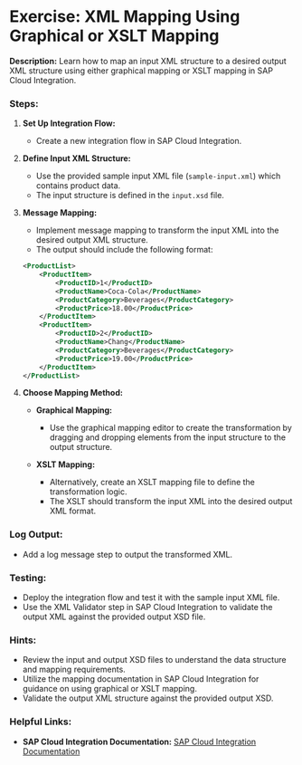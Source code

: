 # Exercise: XML Mapping Using Graphical or XSLT Mapping

**Description:**
Learn how to map an input XML structure to a desired output XML structure using either graphical mapping or XSLT mapping in SAP Cloud Integration.

### Steps:
1. **Set Up Integration Flow:**
    - Create a new integration flow in SAP Cloud Integration.

2. **Define Input XML Structure:**
    - Use the provided sample input XML file (`sample-input.xml`) which contains product data.
    - The input structure is defined in the `input.xsd` file.

3. **Message Mapping:**
    - Implement message mapping to transform the input XML into the desired output XML structure.
    - The output should include the following format:
   ```xml
   <ProductList>
       <ProductItem>
           <ProductID>1</ProductID>
           <ProductName>Coca-Cola</ProductName>
           <ProductCategory>Beverages</ProductCategory>
           <ProductPrice>18.00</ProductPrice>
       </ProductItem>
       <ProductItem>
           <ProductID>2</ProductID>
           <ProductName>Chang</ProductName>
           <ProductCategory>Beverages</ProductCategory>
           <ProductPrice>19.00</ProductPrice>
       </ProductItem>
   </ProductList>
   ```

4. **Choose Mapping Method:**

   - **Graphical Mapping:**
       - Use the graphical mapping editor to create the transformation by dragging and dropping elements from the input structure to the output structure.

   - **XSLT Mapping:**
       - Alternatively, create an XSLT mapping file to define the transformation logic.
       - The XSLT should transform the input XML into the desired output XML format.

### Log Output:

- Add a log message step to output the transformed XML.

### Testing:

- Deploy the integration flow and test it with the sample input XML file.
- Use the XML Validator step in SAP Cloud Integration to validate the output XML against the provided output XSD file.

### Hints:
- Review the input and output XSD files to understand the data structure and mapping requirements.
- Utilize the mapping documentation in SAP Cloud Integration for guidance on using graphical or XSLT mapping.
- Validate the output XML structure against the provided output XSD.

### Helpful Links:
- **SAP Cloud Integration Documentation:** [SAP Cloud Integration Documentation](https://help.sap.com/docs/cloud-integration/sap-cloud-integration/sap-cloud-integration)

